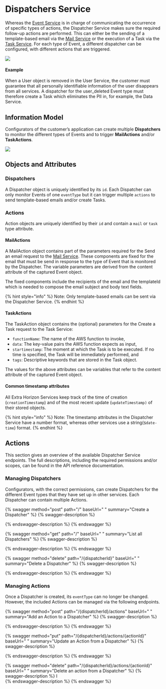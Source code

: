 # Dispatchers Service

Whereas the [Event Service](broken-reference) is in charge of communicating the occurrence of specific types of actions, the Dispatcher Service makes sure the required follow-up actions are performed. This can either be the sending of a template-based email via the [Mail Service](broken-reference) or the execution of a Task via the [Task Service](broken-reference). For each type of Event, a different dispatcher can be configured, with different actions that are triggered.

![](../../.gitbook/assets/Screenshot\_20211018\_164704.png)

#### Example

When a User object is removed in the User Service, the customer must guarantee that all personally identifiable information of the user disappears from all services. A dispatcher for the user\_deleted Event type must therefore create a Task which eliminates the PII in, for example, the Data Service.

## Information Model

Configurators of the customer’s application can create multiple **Dispatchers** to monitor the different types of Events and to trigger **MailActions** and/or **TaskActions**.

![](https://lh5.googleusercontent.com/HWx1d8raCgb4krRTMaQXf87qrTNs1REe2KJTTrz1zZwSNbgrQIvOo7jhSTDDHOdujlccumzLal1gCDPHzAgWghYKjqrYJfoClSXRmrgzQhq15GUNhUchJmwY80LfIsrzz-oaU9Q=s0)

## Objects and Attributes

### Dispatchers

A Dispatcher object is uniquely identified by its `id`. Each Dispatcher can only monitor Events of one `eventType` but it can trigger multiple `actions` to send template-based emails and/or create Tasks.

### Actions

Action objects are uniquely identified by their `id` and contain a `mail` or `task` type attribute.

#### MailActions

A MailAction object contains part of the parameters required for the Send an email request to the [Mail Service](broken-reference). These components are fixed for the email that must be send in response to the type of Event that is monitored by the Dispatcher. The variable parameters are derived from the content attribute of the captured Event object.

The fixed components include the recipients of the email and the templateId which is needed to compose the email subject and body text fields.

{% hint style="info" %}
Note: Only template-based emails can be sent via the Dispatcher Service.
{% endhint %}

#### TaskActions

The TaskAction object contains the (optional) parameters for the Create a Task request to the Task Service:

* `functionName`: The name of the AWS function to invoke,
* `data`: The key-value pairs the AWS function expects as input,
* `startimestamp`: The moment at which the Task is to be executed. If no time is specified, the Task will be immediately performed, and
* `tags`: Descriptive keywords that are stored in the Task object.

The values for the above attributes can be variables that refer to the content attribute of the captured Event object.

#### Common timestamp attributes <a href="#docs-internal-guid-2bab1c3c-7fff-eacb-5ca1-4c989f84ba8f" id="docs-internal-guid-2bab1c3c-7fff-eacb-5ca1-4c989f84ba8f"></a>

All Extra Horizon Services keep track of the time of creation (`creationTimestamp`) and of the most recent update (`updateTimestamp)` of their stored objects.

{% hint style="info" %}
Note: The timestamp attributes in the Dispatcher Service have a number format, whereas other services use a string(`$date-time`) format.
{% endhint %}

## Actions

This section gives an overview of the available Dispatcher Service endpoints. The full descriptions, including the required permissions and/or scopes, can be found in the API reference documentation.

### Managing Dispatchers

Configurators, with the correct permissions, can create Dispatchers for the different Event types that they have set up in other services. Each Dispatcher can contain multiple Actions.

{% swagger method="post" path="/" baseUrl=" " summary="Create a Dispatcher" %}
{% swagger-description %}

{% endswagger-description %}
{% endswagger %}

{% swagger method="get" path="/" baseUrl=" " summary="List all Dispatchers" %}
{% swagger-description %}

{% endswagger-description %}
{% endswagger %}

{% swagger method="delete" path="/{dispatcherId}" baseUrl=" " summary="Delete a Dispatcher" %}
{% swagger-description %}

{% endswagger-description %}
{% endswagger %}

### Managing Actions

Once a Dispatcher is created, its `eventType` can no longer be changed. However, the included Actions can be managed via the following endpoints.

{% swagger method="post" path="/{dispatcherId}/actions" baseUrl=" " summary="Add an Action to a Dispatcher" %}
{% swagger-description %}

{% endswagger-description %}
{% endswagger %}

{% swagger method="put" path="/{dispatcherId}/actions/{actionId}" baseUrl=" " summary="Update an Action from a Dispatcher" %}
{% swagger-description %}

{% endswagger-description %}
{% endswagger %}

{% swagger method="delete" path="/{dispatcherId}/actions/{actionId}" baseUrl=" " summary="Delete an action from a Dispatcher" %}
{% swagger-description %}
I\
{% endswagger-description %}
{% endswagger %}
